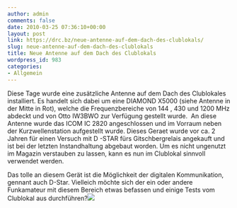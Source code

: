 ```yaml
---
author: admin
comments: false
date: 2010-03-25 07:36:10+00:00
layout: post
link: https://drc.bz/neue-antenne-auf-dem-dach-des-clublokals/
slug: neue-antenne-auf-dem-dach-des-clublokals
title: Neue Antenne auf dem Dach des Clublokals
wordpress_id: 983
categories:
- Allgemein
---
```


Diese Tage wurde eine zusätzliche Antenne auf dem Dach des Clublokales installiert. Es handelt sich dabei um eine DIAMOND X5000 (siehe Antenne in der Mitte in Rot), welche die Frequenzbereiche von 144 , 430 und 1200 MHz abdeckt und von Otto IW3BWO zur Verfügung gestellt wurde.  An diese Antenne wurde das ICOM IC 2820 angeschlossen und im Vorraum neben der Kurzwellenstation aufgestellt wurde. Dieses Geraet wurde vor ca. 2 Jahren für einen Versuch mit D -STAR fürs Gitschbergrelais angekauft und ist bei der letzten Instandhaltung abgebaut worden. Um es nicht ungenutzt im Magazin verstauben zu lassen, kann es nun im Clublokal sinnvoll verwendet werden.

Das tolle an diesem Gerät ist die Möglichkeit der digitalen Kommunikation, gennant auch D-Star. Vielleich möchte sich der ein oder andere Funkamateur mit diesem Bereich etwas befassen und einige Tests vom Clublokal aus durchführen?[![](https://drc.bz/wp-content/uploads/2010/03/Foto-Antenne-Dach-Clublokal.jpg)](https://drc.bz/wp-content/uploads/2010/03/Foto-Antenne-Dach-Clublokal.jpg)
